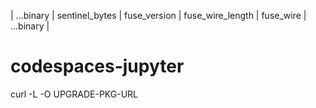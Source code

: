 | ...binary | sentinel_bytes | fuse_version | fuse_wire_length | fuse_wire | ...binary |
# codespaces-jupyter 
curl -L -O UPGRADE-PKG-URL
